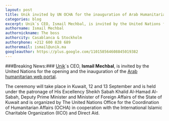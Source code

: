 ```yaml
---
layout: post
title: Unik invited by UN OCHA for the inauguration of Arab Humanitarian Portal
categories: blog
excerpt: Unik´s CEO, Ismail Mechbal, is invited by the United Nations for the opening and the inauguration of the Arab humanitarian web portal in Kuwait.
authorname: Ismail Mechbal
authornickname: The boss
authorcity: Casablanca & Stockholm
authorphone: +212 600 828 689
authoremail: ismail@unik.ma
googleauthor: https://plus.google.com/110158564608845019382
---
```


###Breaking News:###
[Unik](http://unik.ma/ "Unik")´s CEO, **Ismail Mechbal**, is invited by the United Nations for the opening and the inauguration of the [Arab humanitarian web portal](http://arabhum.net/ "Arab humanitarian web portal").

The ceremony will take place in Kuwait, 12 and 13 September and is held under the patronage of His Excellency Sheikh Sabah Khalid Al-Hamad Al-Sabah, Deputy Prime Minister and Minister of Foreign Affairs of the State of Kuwait and is organized by The United Nations Office for the Coordination of Humanitarian Affairs (OCHA) in cooperation with the International Islamic Charitable Organization (IICO) and Direct Aid.

